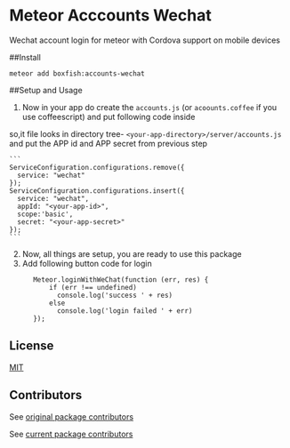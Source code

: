 # Meteor Acccounts Wechat
Wechat account login for meteor with Cordova support on mobile devices

##Install
```
meteor add boxfish:accounts-wechat
```

##Setup and Usage
1. Now in your app do create the `accounts.js` (or `acoounts.coffee` if you use coffeescript) and put following code inside

 so,it file looks in directory tree- `<your-app-directory>/server/accounts.js`  and put the APP id and APP secret from previous step

    ```
    ServiceConfiguration.configurations.remove({
      service: "wechat"
    });
    ServiceConfiguration.configurations.insert({
      service: "wechat",
      appId: "<your-app-id>",
      scope:'basic',
      secret: "<your-app-secret>"
    });
    ```
2. Now, all things are setup, you are ready to use this package
6. Add following button code for login
```
      Meteor.loginWithWeChat(function (err, res) {
          if (err !== undefined)
            console.log('success ' + res)
          else
            console.log('login failed ' + err)
      });
```


## License

[MIT](https://github.com/worldelites/meteor-accounts-wechat/blob/master/LICENSE)

Contributors
-----------
See [original package contributors](https://github.com/leonzhang1109/meteor-accounts-wechat/graphs/contributors)

See [current package contributors](https://github.com/worldelites/meteor-accounts-wechat/graphs/contributors)
